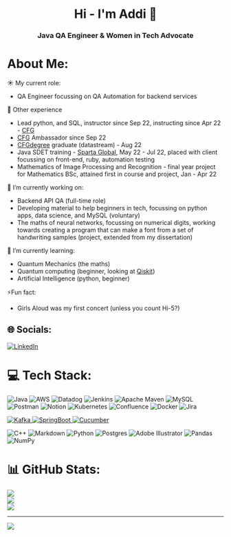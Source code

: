 <h1 align="center">Hi - I'm Addi 👋 </h1>
<h3 align="center">Java QA Engineer & Women in Tech Advocate</h3>

# About Me:

☀️ My current role: 
* QA Engineer focussing on QA Automation for backend services

🌙 Other experience 
* Lead python, and SQL, instructor since Sep 22, instructing since Apr 22 - [CFG](https://codefirstgirls.com/about-us/)
* [CFG](https://codefirstgirls.com/about-us/) Ambassador since Sep 22
* [CFGdegree](https://codefirstgirls.com/courses/cfgdegree/) graduate (datastream) - Aug 22
* Java SDET training - [Sparta Global](https://www.spartaglobal.com/), May 22 - Jul 22, placed with client focussing on front-end, ruby, automation testing 
* Mathematics of Image Processing and Recognition - final year project for Mathematics BSc, attained first in course and project, Jan - Apr 22 

🔭 I’m currently working on: <br>
* Backend API QA (full-time role)
* Developing material to help beginners in tech, focussing on python apps, data science, and MySQL (voluntary)
* The maths of neural networks, focussing on numerical digits, working towards creating a program that can make a font from a set of handwriting samples (project, extended from my dissertation)
  
🌱 I’m currently learning: 
* Quantum Mechanics (the maths) 
* Quantum computing (beginner, looking at [Qiskit](https://qiskit.org/))
* Artificial Intelligence (python, beginner)
  
⚡Fun fact: 
* Girls Aloud was my first concert (unless you count Hi-5?)


## 🌐 Socials:
[![LinkedIn](https://img.shields.io/badge/LinkedIn-%230077B5.svg?logo=linkedin&logoColor=white)](https://linkedin.com/in/https://www.linkedin.com/in/adelaidebarong100/) 

# 💻 Tech Stack:
![Java](https://img.shields.io/badge/java-%23ED8B00.svg?style=for-the-badge&logo=java&logoColor=white) ![AWS](https://img.shields.io/badge/AWS-%23FF9900.svg?style=for-the-badge&logo=amazon-aws&logoColor=white) ![Datadog](https://img.shields.io/badge/datadog-%23632CA6.svg?style=for-the-badge&logo=datadog&logoColor=white) ![Jenkins](https://img.shields.io/badge/jenkins-%232C5263.svg?style=for-the-badge&logo=jenkins&logoColor=white) ![Apache Maven](https://img.shields.io/badge/Apache%20Maven-C71A36?style=for-the-badge&logo=Apache%20Maven&logoColor=white) ![MySQL](https://img.shields.io/badge/mysql-%2300f.svg?style=for-the-badge&logo=mysql&logoColor=white) ![Postman](https://img.shields.io/badge/Postman-FF6C37?style=for-the-badge&logo=postman&logoColor=white) ![Notion](https://img.shields.io/badge/Notion-%23000000.svg?style=for-the-badge&logo=notion&logoColor=white) ![Kubernetes](https://img.shields.io/badge/kubernetes-%23326ce5.svg?style=for-the-badge&logo=kubernetes&logoColor=white) ![Confluence](https://img.shields.io/badge/confluence-%23172BF4.svg?style=for-the-badge&logo=confluence&logoColor=white) ![Docker](https://img.shields.io/badge/docker-%230db7ed.svg?style=for-the-badge&logo=docker&logoColor=white) ![Jira](https://img.shields.io/badge/jira-%230A0FFF.svg?style=for-the-badge&logo=jira&logoColor=white) 
 
 <a href="https://kafka.apache.org/#:~:text=Apache%20Kafka%20is%20an%20open,%2C%20and%20mission%2Dcritical%20applications." target="_blank" rel="noreferrer"> <img src="https://img.shields.io/badge/Apache%20Kafka-blue" alt="Kafka"/> </a> <a href="https://spring.io/projects/spring-boot" target="_blank" rel="noreferrer"> <img src="https://img.shields.io/badge/SpringBoot-green" alt="SpringBoot"/> </a> 
  <a href="https://cucumber.io/" target="_blank" rel="noreferrer"> <img src="https://img.shields.io/badge/Cucumber-green" alt="Cucumber"/> </a> 
  
![C++](https://img.shields.io/badge/c++-%2300599C.svg?style=for-the-badge&logo=c%2B%2B&logoColor=white) ![Markdown](https://img.shields.io/badge/markdown-%23000000.svg?style=for-the-badge&logo=markdown&logoColor=white) ![Python](https://img.shields.io/badge/python-3670A0?style=for-the-badge&logo=python&logoColor=ffdd54)  ![Postgres](https://img.shields.io/badge/postgres-%23316192.svg?style=for-the-badge&logo=postgresql&logoColor=white) ![Adobe Illustrator](https://img.shields.io/badge/adobeillustrator-%23FF9A00.svg?style=for-the-badge&logo=adobeillustrator&logoColor=white) ![Pandas](https://img.shields.io/badge/pandas-%23150458.svg?style=for-the-badge&logo=pandas&logoColor=white) ![NumPy](https://img.shields.io/badge/numpy-%23013243.svg?style=for-the-badge&logo=numpy&logoColor=white) 




# 📊 GitHub Stats:
![](https://github-readme-stats.vercel.app/api?username=AdelaideBaron&theme=dark&hide_border=false&include_all_commits=false&count_private=true)<br/>
![](https://github-readme-streak-stats.herokuapp.com/?user=AdelaideBaron&theme=dark&hide_border=false)<br/>
![](https://github-readme-stats.vercel.app/api/top-langs/?username=AdelaideBaron&theme=dark&hide_border=false&include_all_commits=false&count_private=true&layout=compact)

---
[![](https://visitcount.itsvg.in/api?id=AdelaideBaron&icon=0&color=5)](https://visitcount.itsvg.in)

<!-- Proudly created with GPRM ( https://gprm.itsvg.in ) -->
